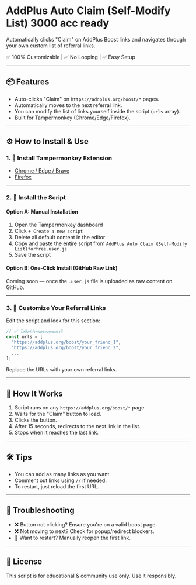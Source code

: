 # AddPlus Auto Claim (Self-Modify List) 3000 acc ready

Automatically clicks "Claim" on AddPlus Boost links and navigates through your own custom list of referral links.

✅ 100% Customizable | ✅ No Looping | ✅ Easy Setup

---

## 📦 Features

- Auto-clicks "Claim" on `https://addplus.org/boost/*` pages.
- Automatically moves to the next referral link.
- You can modify the list of links yourself inside the script (`urls` array).
- Built for Tampermonkey (Chrome/Edge/Firefox).

---

## ⚙️ How to Install & Use

### 1. 🧩 Install Tampermonkey Extension

- [Chrome / Edge / Brave](https://tampermonkey.net/?ext=dhdg&browser=chrome)
- [Firefox](https://tampermonkey.net/?ext=dhdg&browser=firefox)

---

### 2. 🧾 Install the Script

#### Option A: Manual Installation

1. Open the Tampermonkey dashboard
2. Click `+ Create a new script`
3. Delete all default content in the editor
4. Copy and paste the entire script from `AddPlus Auto Claim (Self-Modify List)forfree.user.js`
5. Save the script

#### Option B: One-Click Install (GitHub Raw Link)

Coming soon — once the `.user.js` file is uploaded as raw content on GitHub.

---

### 3. 🧠 Customize Your Referral Links

Edit the script and look for this section:

```js
// ✅ ใส่ลิงก์ทั้งหมดของคุณตรงนี้
const urls = [
  "https://addplus.org/boost/your_friend_1",
  "https://addplus.org/boost/your_friend_2",
  ...
];
```

Replace the URLs with your own referral links.

---

## 🧪 How It Works

1. Script runs on any `https://addplus.org/boost/*` page.
2. Waits for the "Claim" button to load.
3. Clicks the button.
4. After 15 seconds, redirects to the next link in the list.
5. Stops when it reaches the last link.

---

## 🛠️ Tips

- You can add as many links as you want.
- Comment out links using `//` if needed.
- To restart, just reload the first URL.

---

## 🚫 Troubleshooting

- ❌ Button not clicking? Ensure you're on a valid boost page.
- ❌ Not moving to next? Check for popup/redirect blockers.
- 🔁 Want to restart? Manually reopen the first link.

---

## 📄 License

This script is for educational & community use only. Use it responsibly.
